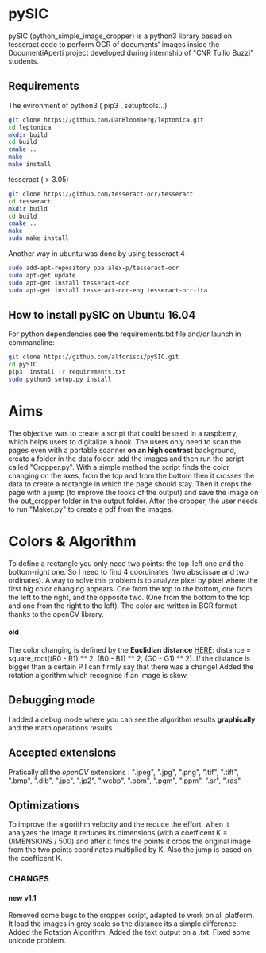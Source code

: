 # pySIC

pySIC (python_simple_image_cropper) is a python3  library  based on tesseract code to perform OCR of documents' images inside the DocumentiAperti project developed during internship of "CNR Tullio Buzzi" students.

## Requirements

The evironment of python3 ( pip3 , setuptools...)


```bash
git clone https://github.com/DanBloomberg/leptonica.git
cd leptonica
mkdir build
cd build
cmake ..
make
make install
```



tesseract ( > 3.05)

```bash
git clone https://github.com/tesseract-ocr/tesseract
cd tesseract
mkdir build
cd build
cmake ..
make
sudo make install
```
Another way in ubuntu was done by using tesseract 4

```bash
sudo add-apt-repository ppa:alex-p/tesseract-ocr
sudo apt-get update
sudo apt-get install tesseract-ocr
sudo apt-get install tesseract-ocr-eng tesseract-ocr-ita
```

## How to install pySIC on Ubuntu 16.04

For python dependencies see the requirements.txt file and/or launch in commandline: 

```bash
git clone https://github.com/alfcrisci/pySIC.git
cd pySIC
pip3  install -r requirements.txt
sudo python3 setup.py install
```

# Aims

The objective was to create a script that could be used in a raspberry, which helps users to digitalize a book.
The users only need to scan the pages even with a portable scanner **on an high contrast** background, create a folder in the data folder, add the images and then run the script called "Cropper.py".
With a simple method the script finds the color changing on the axes, from the top and from the bottom then it crosses the data to create a rectangle in which the page should stay. Then it crops the page with a jump (to improve the looks of the output) and save the image on the out_cropper folder in the output folder.
After the cropper, the user needs to run "Maker.py" to create a pdf from the images.

# Colors & Algorithm

To define a rectangle you only need two points: the top-left one and the bottom-right one.
So I need to find 4 coordinates (two abscissae and two ordinates). A way to solve this problem is to analyze pixel by pixel where the first big color changing appears. One from the top to the bottom, one from the left to the right, and the opposite two. (One from the bottom to the top and one from the right to the left).
The color are written in BGR format thanks to the openCV library.
#### old
The color changing is defined by the **Euclidian distance** [HERE](https://en.wikipedia.org/wiki/Color_difference):
distance = square_root((R0 - R1) ** 2, (B0 - B1) ** 2, (G0 - G1) ** 2).
If the distance is bigger than a certain P I can firmly say that there was a change!
Added the rotation algorithm which recognise if an image is skew.

## Debugging mode
I added a debug mode where you can see the algorithm results **graphically** and the math operations results.

## Accepted extensions
Pratically all the *openCV* extensions :
".jpeg", ".jpg", ".png", ".tif", ".tiff", ".bmp", ".dib", ".jpe", ".jp2", ".webp", ".pbm", ".pgm", ".ppm", ".sr", ".ras"

## Optimizations
To improve the algorithm velocity and the reduce the effort, when it analyzes the image it reduces its dimensions (with a coefficent K = DIMENSIONS / 500) and after it finds the points it crops the original image from the two points coordinates multiplied by K.
Also the jump is based on the coefficent K.

### CHANGES
#### new v1.1
Removed some bugs to the cropper script, adapted to work on all platform.
It load the images in grey scale so the distance its a simple difference.
Added the Rotation Algorithm.
Added the text output on a .txt.
Fixed some unicode problem.

